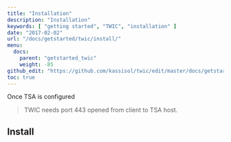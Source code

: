 ```yaml
---
title: "Installation"
description: "Installation"
keywords: [ "getting started", "TWIC", "installation" ]
date: "2017-02-02"
url: "/docs/getstarted/twic/install/"
menu:
  docs:
    parent: "getstarted_twic"
    weight: -85
github_edit: "https://github.com/kassisol/twic/edit/master/docs/getstarted/install.md"
toc: true
---
```


Once TSA is configured

> TWIC needs port 443 opened from client to TSA host.

## Install

